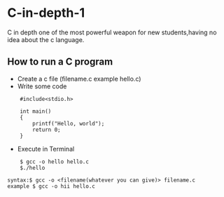 # C-in-depth-1
C in depth one of the most powerful weapon for new students,having no idea about the c language.
## How to run a C program
- Create a c file (filename.c example hello.c)
- Write some code 
```
    #include<stdio.h>

    int main()
    {
        printf("Hello, world");
        return 0;
    }
```
- Execute in Terminal
```
    $ gcc -o hello hello.c
    $./hello
```
    syntax:$ gcc -o <filename(whatever you can give)> filename.c
    example $ gcc -o hii hello.c

